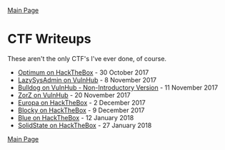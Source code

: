 [Main Page](../index.md)<br>

# CTF Writeups

These aren't the only CTF's I've ever done, of course.

* [Optimum on HackTheBox](Optimum-HTB.md) - 30 October 2017
* [LazySysAdmin on VulnHub](LazySysAdmin-VulnHub.md) - 8  November 2017
* [Bulldog on VulnHub - Non-Introductory Version](Bulldog-Vulnhub-NonIntro.md) - 11 November 2017
* [ZorZ on VulnHub](ZorZ-Vulnhub.md) - 20 November 2017
* [Europa on HackTheBox](Europa-HTB.md) - 2 December 2017
* [Blocky on HackTheBox](Blocky-HTB.md) - 9 December 2017
* [Blue on HackTheBox](Blue-HTB.md) - 12 January 2018
* [SolidState on HackTheBox](SolidState-HTB) - 27 January 2018



[Main Page](../index.md)<br>
